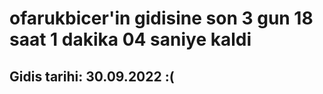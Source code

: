 # ofarukbicer'in gidisine son 3 gun 18 saat 1 dakika 04 saniye kaldi

## Gidis tarihi: 30.09.2022 :(